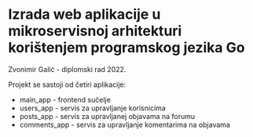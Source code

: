 # Izrada web aplikacije u mikroservisnoj arhitekturi korištenjem programskog jezika Go
Zvonimir Galić - diplomski rad 2022.

Projekt se sastoji od četiri aplikacije:
  - main_app - frontend sučelje
  - users_app - servis za upravljanje korisnicima
  - posts_app - servis za upravljanej objavama na forumu
  - comments_app - servis za upravljanje komentarima na objavama
